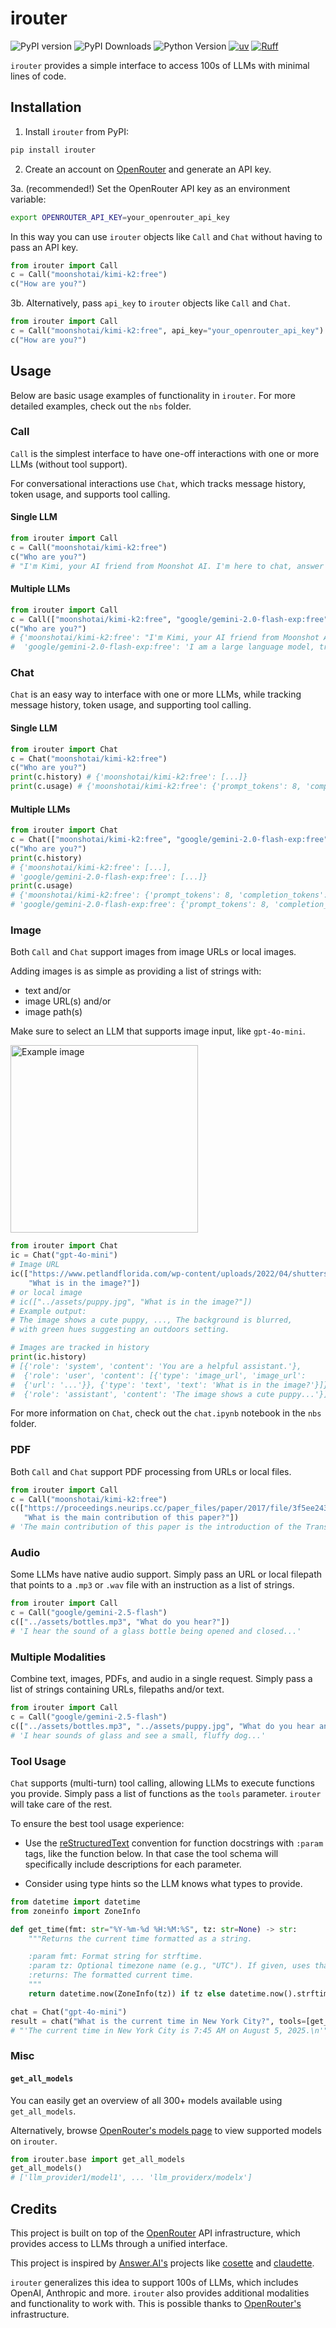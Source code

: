 # irouter

![PyPI version](https://img.shields.io/pypi/v/irouter)
![PyPI Downloads](https://static.pepy.tech/badge/irouter)
![Python Version](https://img.shields.io/badge/dynamic/toml?url=https://raw.githubusercontent.com/carlolepelaars/irouter/master/pyproject.toml&query=%24.project%5B%22requires-python%22%5D&label=python&color=blue) 
[![uv](https://img.shields.io/endpoint?url=https://raw.githubusercontent.com/astral-sh/uv/main/assets/badge/v0.json)](https://github.com/astral-sh/uv)
[![Ruff](https://img.shields.io/endpoint?url=https://raw.githubusercontent.com/astral-sh/ruff/main/assets/badge/v2.json)](https://github.com/astral-sh/ruff)

`irouter` provides a simple interface to access 100s of LLMs with minimal lines of code.

## Installation

1. Install `irouter` from PyPI:

```bash
pip install irouter
```

2. Create an account on [OpenRouter](https://openrouter.ai) and generate an API key.

3a. (recommended!) Set the OpenRouter API key as an environment variable:

```bash
export OPENROUTER_API_KEY=your_openrouter_api_key
```

In this way you can use `irouter` objects like `Call` and `Chat` without having to pass an API key.

```python
from irouter import Call
c = Call("moonshotai/kimi-k2:free")
c("How are you?")
```

3b. Alternatively, pass `api_key` to `irouter` objects like `Call` and `Chat`.

```python
from irouter import Call
c = Call("moonshotai/kimi-k2:free", api_key="your_openrouter_api_key")
c("How are you?")
```

## Usage

Below are basic usage examples of functionality in `irouter`. For more detailed examples, check out the `nbs` folder.

### Call

`Call` is the simplest interface to have one-off interactions with one or more LLMs (without tool support).

For conversational interactions use `Chat`, which tracks message history, token usage, and supports tool calling.

#### Single LLM
```python
from irouter import Call
c = Call("moonshotai/kimi-k2:free")
c("Who are you?")
# "I'm Kimi, your AI friend from Moonshot AI. I'm here to chat, answer your questions, and help you out whenever you need it."
```

#### Multiple LLMs
```python
from irouter import Call
c = Call(["moonshotai/kimi-k2:free", "google/gemini-2.0-flash-exp:free"])
c("Who are you?")
# {'moonshotai/kimi-k2:free': "I'm Kimi, your AI friend from Moonshot AI. I'm here to chat, answer your questions, and help you out whenever you need it.",
#  'google/gemini-2.0-flash-exp:free': 'I am a large language model, trained by Google.\n'}
```

### Chat

`Chat` is an easy way to interface with one or more LLMs, while tracking message history, token usage, and supporting tool calling.

#### Single LLM

```python
from irouter import Chat
c = Chat("moonshotai/kimi-k2:free")
c("Who are you?")
print(c.history) # {'moonshotai/kimi-k2:free': [...]}
print(c.usage) # {'moonshotai/kimi-k2:free': {'prompt_tokens': 8, 'completion_tokens': 8, 'total_tokens': 16}}
```

#### Multiple LLMs

```python
from irouter import Chat
c = Chat(["moonshotai/kimi-k2:free", "google/gemini-2.0-flash-exp:free"])
c("Who are you?")
print(c.history) 
# {'moonshotai/kimi-k2:free': [...], 
# 'google/gemini-2.0-flash-exp:free': [...]}
print(c.usage) 
# {'moonshotai/kimi-k2:free': {'prompt_tokens': 8, 'completion_tokens': 8, 'total_tokens': 16}, 
# 'google/gemini-2.0-flash-exp:free': {'prompt_tokens': 8, 'completion_tokens': 10, 'total_tokens': 18}}
```

### Image

Both `Call` and `Chat` support images from image URLs or local images.

Adding images is as simple as providing a list of strings with:
- text and/or
- image URL(s) and/or
- image path(s)

Make sure to select an LLM that supports image input, like `gpt-4o-mini`.

<img src="https://www.petlandflorida.com/wp-content/uploads/2022/04/shutterstock_1290320698-1-scaled.jpg" alt="Example image" width="300">

```python
from irouter import Chat
ic = Chat("gpt-4o-mini")
# Image URL
ic(["https://www.petlandflorida.com/wp-content/uploads/2022/04/shutterstock_1290320698-1-scaled.jpg", 
    "What is in the image?"])
# or local image
# ic(["../assets/puppy.jpg", "What is in the image?"])
# Example output:
# The image shows a cute puppy, ..., The background is blurred, 
# with green hues suggesting an outdoors setting.

# Images are tracked in history
print(ic.history)
# [{'role': 'system', 'content': 'You are a helpful assistant.'}, 
#  {'role': 'user', 'content': [{'type': 'image_url', 'image_url':
#  {'url': '...'}}, {'type': 'text', 'text': 'What is in the image?'}]}, 
#  {'role': 'assistant', 'content': 'The image shows a cute puppy...'}]
```

For more information on `Chat`, check out the `chat.ipynb` notebook in the `nbs` folder.

### PDF

Both `Call` and `Chat` support PDF processing from URLs or local files.

```python
from irouter import Call
c = Call("moonshotai/kimi-k2:free")
c(["https://proceedings.neurips.cc/paper_files/paper/2017/file/3f5ee243547dee91fbd053c1c4a845aa-Paper.pdf", 
   "What is the main contribution of this paper?"])
# 'The main contribution of this paper is the introduction of the Transformer architecture...'
```

### Audio

Some LLMs have native audio support. Simply pass an URL or local filepath that points to a `.mp3` or `.wav` file with an instruction as a list of strings.

```python
from irouter import Call
c = Call("google/gemini-2.5-flash")
c(["../assets/bottles.mp3", "What do you hear?"])
# 'I hear the sound of a glass bottle being opened and closed...'
```

### Multiple Modalities

Combine text, images, PDFs, and audio in a single request. Simply pass a list of strings containing URLs, filepaths and/or text.

```python
from irouter import Call
c = Call("google/gemini-2.5-flash")
c(["../assets/bottles.mp3", "../assets/puppy.jpg", "What do you hear and see?"])
# 'I hear sounds of glass and see a small, fluffy dog...'
```

### Tool Usage

`Chat` supports (multi-turn) tool calling, allowing LLMs to execute functions you provide. Simply pass a list of functions as the `tools` parameter. `irouter` will take care of the rest.

To ensure the best tool usage experience:

- Use the [reStructuredText](https://www.sphinx-doc.org/en/master/usage/restructuredtext/basics.html) convention for function docstrings with `:param` tags, like the function below. In that case the tool schema will specifically include descriptions for each parameter.

- Consider using type hints so the LLM knows what types to provide.

```python
from datetime import datetime
from zoneinfo import ZoneInfo

def get_time(fmt: str="%Y-%m-%d %H:%M:%S", tz: str=None) -> str:
    """Returns the current time formatted as a string.

    :param fmt: Format string for strftime.
    :param tz: Optional timezone name (e.g., "UTC"). If given, uses that timezone.
    :returns: The formatted current time.
    """
    return datetime.now(ZoneInfo(tz)) if tz else datetime.now().strftime(fmt)

chat = Chat("gpt-4o-mini")
result = chat("What is the current time in New York City?", tools=[get_time])
# "'The current time in New York City is 7:45 AM on August 5, 2025.\n'"
```

### Misc

#### `get_all_models`

You can easily get an overview of all 300+ models available using `get_all_models`.

Alternatively, browse [OpenRouter's models page](https://openrouter.ai/models) to view supported models on `irouter`.

```python
from irouter.base import get_all_models
get_all_models()
# ['llm_provider1/model1', ... 'llm_providerx/modelx']
```

## Credits

This project is built on top of the [OpenRouter](https://openrouter.ai) API infrastructure, which provides access to LLMs through a unified interface.

This project is inspired by [Answer.AI's](https://www.answer.ai) projects like [cosette](https://github.com/AnswerDotAI/cosette) and [claudette](https://github.com/AnswerDotAI/claudette).

`irouter` generalizes this idea to support 100s of LLMs, which includes OpenAI, Anthropic and more. `irouter` also provides additional modalities and functionality to work with. This is possible thanks to [OpenRouter's](https://openrouter.ai) infrastructure.
